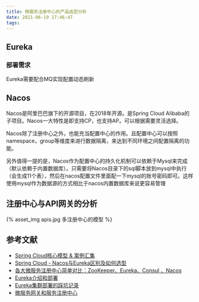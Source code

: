 ```yaml
---
title: 微服务注册中心的产品选型分析
date: 2021-06-19 17:46:47
tags:
---
```


## Eureka

### 部署需求

Eureka需要配合MQ实现配置动态刷新

## Nacos

Nacos是阿里巴巴旗下的开源项目，在2018年开源。是Spring Cloud Alibaba的子项目。Nacos一大特性是即支持CP，也支持AP。可以根据需要灵活选择。

Nacos除了注册中心之外，也能充当配置中心的作用。且配置中心可以按照namespace，group等维度来进行数据隔离，来达到不同环境之间配置隔离的功能。

另外值得一提的是，Nacos作为配置中心的持久化机制可以依赖于Mysql来完成（默认依赖于内置数据库）。只需要将Nacos目录下的sql脚本放到mysql中执行（会生成11个表），然后在nacos配置文件里面配一下mysql的账号密码即可。这样使用mysql作为数据源的方式相比于nacos内置数据库来说更容易管理

## 注册中心与API网关的分析

{% asset_img apis.jpg 多注册中心的模型 %}

## 参考文献

- [Spring Cloud核心模型 & 案例汇集](https://segmentfault.com/a/1190000020849168)
- [Spring Cloud - Nacos与Eureka区别及如何选型](https://perkins4j2.github.io/posts/35353/)
- [各大微服务注册中心简单对比：ZooKeeper、Eureka、Consul 、Nacos](https://juejin.cn/post/6844904205870694413)
- [Eureka介绍和部署](http://www.heartthinkdo.com/?p=1933)
- [Eureka集群部署的踩坑记录](https://my.oschina.net/icebergxty/blog/3080748)
- [微服务网关和服务注册中心](http://www.vispractice.com/yxweb/blogs/API02.html)